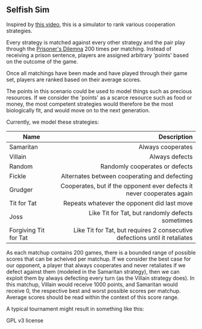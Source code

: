 Selfish Sim
--------------------

Inspired by [this video](https://www.youtube.com/watch?v=BOvAbjfJ0x0), this is a simulator to rank various cooperation strategies.

Every strategy is matched against every other strategy and the pair play through the [Prisoner's Dilemna](https://en.wikipedia.org/wiki/Prisoner%27s_dilemma) 200 times per matching. Instead of receiving a prison sentence, players are assigned arbitrary 'points' based on the outcome of the game. 

Once all matchings have been made and have played through their game set, players are ranked based on their average scores.

The points in this scenario could be used to model things such as precious resources. If we consider the 'points' as a scarce resource such as food or money, the most competent strategies would therefore be the most biologically fit, and would move on to the next generation.

Currently, we model these strategies:

| Name               | Description |
| ------------------ | -----------:|
| Samaritan          | Always cooperates |
| Villain            | Always defects |
| Random             | Randomly cooperates or defects |
| Fickle             | Alternates between cooperating and defecting |
| Grudger            | Cooperates, but if the opponent ever defects it never cooperates again |
| Tit for Tat        | Repeats whatever the opponent did last move |
| Joss               | Like Tit for Tat, but randomly defects sometimes |
| Forgiving Tit for Tat | Like Tit for Tat, but requires 2 consecutive defections until it retaliates |

As each matchup contains 200 games, there is a bounded range of possible scores that can be acheived per matchup. If we consider the best case for our opponent, a player that always cooperates and never retaliates if we defect against them (modeled in the Samaritan strategy), then we can exploit them by always defecting every turn (as the Villain strategy does). In this matchup, Villain would receive 1000 points, and Samaritan would receive 0, the respective best and worst possible scores per matchup. Average scores should be read within the context of this score range.

A typical tournament might result in something like this:



GPL v3 license
